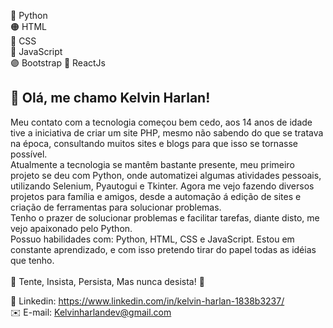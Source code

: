 <!--- 👋 Hi, I’m @KelvinHarlan
- 👀 I’m interested in ...
- 🌱 I’m currently learning ...
- 💞️ I’m looking to collaborate on ...
- 📫 How to reach me ...
--->
🐍 Python <br>
🟠 HTML <br>
🔵 CSS <br>
📒 JavaScript <br>
🟣 Bootstrap
🔵 ReactJs

<!---
KelvinHarlan/KelvinHarlan is a ✨ special ✨ repository because its `README.md` (this file) appears on your GitHub profile.
You can click the Preview link to take a look at your changes.
--->
<h2>👋 Olá, me chamo Kelvin Harlan!</h2>

<p>Meu contato com a tecnologia começou bem cedo, aos 14 anos de idade tive a iniciativa de criar um site PHP, mesmo não sabendo do que se tratava na época, consultando muitos sites e blogs para que isso se tornasse possível.<br>
Atualmente a tecnologia se mantêm bastante presente, meu primeiro projeto se deu com Python, onde automatizei algumas atividades pessoais, utilizando Selenium, Pyautogui e Tkinter. Agora me vejo fazendo diversos projetos para família e amigos, desde a automação á edição de sites e criação de ferramentas para solucionar problemas.<br>
Tenho o prazer de solucionar problemas e facilitar tarefas, diante disto, me vejo apaixonado pelo Python.<br>
Possuo habilidades com: Python, HTML, CSS e JavaScript. Estou em constante aprendizado, e com isso pretendo tirar do papel todas as idéias que tenho.<br>
<br>
📌 Tente, Insista, Persista, Mas nunca desista! 📌 </p>

🔵 Linkedin: https://www.linkedin.com/in/kelvin-harlan-1838b3237/ <br>
✉️ E-mail: Kelvinharlandev@gmail.com

